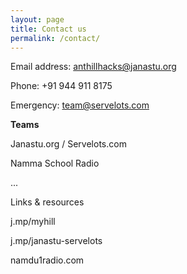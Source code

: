 ```yaml
---
layout: page
title: Contact us
permalink: /contact/
---
```


Email address: anthillhacks@janastu.org

Phone: +91 944 911 8175

Emergency: team@servelots.com

**Teams**

Janastu.org / Servelots.com

Namma School Radio

...


Links & resources

j.mp/myhill

j.mp/janastu-servelots

namdu1radio.com
